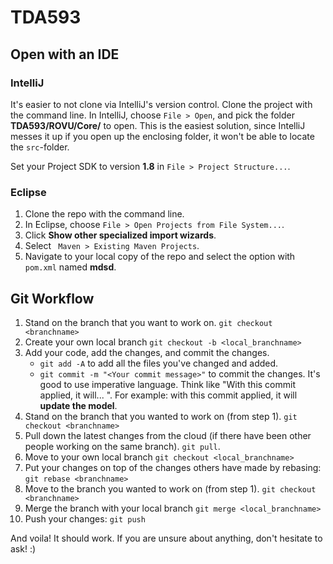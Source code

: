 # TDA593

## Open with an IDE
### IntelliJ
It's easier to not clone via IntelliJ's version control. Clone the project with the command line. In IntelliJ, choose `File > Open`, and pick the folder **TDA593/ROVU/Core/** to open. This is the easiest solution, since IntelliJ messes it up if you open up the enclosing folder, it won't be able to locate the `src`-folder. 

Set your Project SDK to version **1.8** in `File > Project Structure...`.

### Eclipse
1. Clone the repo with the command line.
2. In Eclipse, choose `File > Open Projects from File System...`.
3. Click **Show other specialized import wizards**.
4. Select ` Maven > Existing Maven Projects`.
5. Navigate to your local copy of the repo and select the option with `pom.xml` named **mdsd**.

## Git Workflow
1. Stand on the branch that you want to work on. `git checkout <branchname>`
2. Create your own local branch `git checkout -b <local_branchname>`
3. Add your code, add the changes, and commit the changes.
    - `git add -A` to add all the files you've changed and added.
    - `git commit -m "<Your commit message>"` to commit the changes. It's good to use imperative language. Think like "With this commit applied, it will... <Your commit message>". For example: with this commit applied, it will **update the model**. 
4. Stand on the branch that you wanted to work on (from step 1). `git checkout <branchname>`
5. Pull down the latest changes from the cloud (if there have been other people working on the same branch). `git pull`.
6. Move to your own local branch `git checkout <local_branchname>`
7. Put your changes on top of the changes others have made by rebasing: `git rebase <branchname>`
8. Move to the branch you wanted to work on (from step 1). `git checkout <branchname>`
9. Merge the branch with your local branch `git merge <local_branchname>`
10. Push your changes: `git push`

And voila! It should work. If you are unsure about anything, don't hesitate to ask! :)
